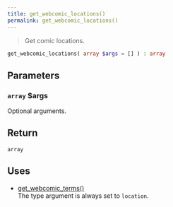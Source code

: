 ```yaml
---
title: get_webcomic_locations()
permalink: get_webcomic_locations()
---
```


> Get comic locations.

```php
get_webcomic_locations( array $args = [] ) : array
```

## Parameters

### `array` $args
Optional arguments.

## Return

`array`

## Uses
- [get_webcomic_terms()](get_webcomic_terms())  
The type argument is always set to `location`.

